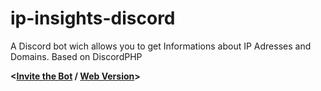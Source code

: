 # ip-insights-discord
A Discord bot wich allows you to get Informations about IP Adresses and Domains. Based on DiscordPHP

**<[Invite the Bot](https://discord.com/api/oauth2/authorize?client_id=992069594900611213&permissions=67584&scope=bot) / [Web Version](https://github.com/LarvenStein/IP-Lookup)>**
